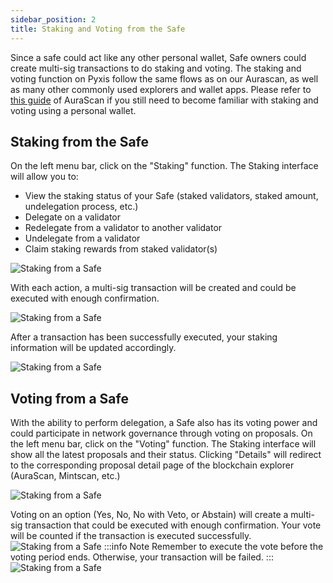 ```yaml
---
sidebar_position: 2
title: Staking and Voting from the Safe
---
```


Since a safe could act like any other personal wallet, Safe owners could create multi-sig transactions to do staking and voting. The staking and voting function on Pyxis follow the same flows as on our Aurascan, as well as many other commonly used explorers and wallet apps. Please refer to [this guide](/product/aurascan/) of AuraScan if you still need to become familiar with staking and voting using a personal wallet.

## Staking from the Safe
On the left menu bar, click on the "Staking" function. The Staking interface will allow you to:
- View the staking status of your Safe (staked validators, staked amount, undelegation process, etc.)
- Delegate on a validator
- Redelegate from a validator to another validator
- Undelegate from a validator
- Claim staking rewards from staked validator(s)

![Staking from a Safe](/img/pyxis-safe/staking_1.png)

With each action, a multi-sig transaction will be created and could be executed with enough confirmation.

![Staking from a Safe](/img/pyxis-safe/staking_2.gif)

After a transaction has been successfully executed, your staking information will be updated accordingly.

![Staking from a Safe](/img/pyxis-safe/staking_3.gif)

## Voting from a Safe
With the ability to perform delegation, a Safe also has its voting power and could participate in network governance through voting on proposals. 
On the left menu bar, click on the "Voting" function. The Staking interface will show all the latest proposals and their status. Clicking "Details" will redirect to the corresponding proposal detail page of the blockchain explorer (AuraScan, Mintscan, etc.)

![Staking from a Safe](/img/pyxis-safe/voting_1.png)

Voting on an option (Yes, No, No with Veto, or Abstain) will create a multi-sig transaction that could be executed with enough confirmation. Your vote will be counted if the transaction is executed successfully. 
![Staking from a Safe](/img/pyxis-safe/voting_2.gif)
:::info Note
Remember to execute the vote before the voting period ends. Otherwise, your transaction will be failed.
:::
![Staking from a Safe](/img/pyxis-safe/voting_3.png)

